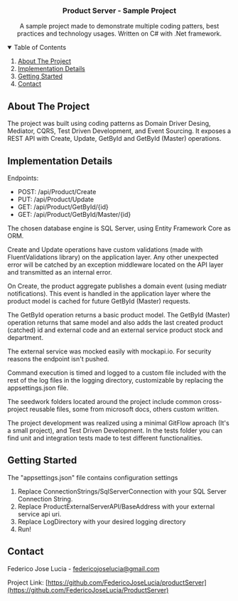 <h3 align="center">Product Server - Sample Project</h3>

  <p align="center">
    A sample project made to demonstrate multiple coding patters, best practices and technology usages.
    Written on C# with .Net framework.
</p>


<!-- TABLE OF CONTENTS -->
<details open="open">
  <summary>Table of Contents</summary>
  <ol>
    <li>
      <a href="#about-the-project">About The Project</a>
    </li>
    <li>
      <a href="#implementation-details">Implementation Details</a>
    </li>
    <li>
      <a href="#getting-started">Getting Started</a>
    </li>
    <li><a href="#contact">Contact</a></li>
  </ol>
</details>

<!-- ABOUT THE PROJECT -->
## About The Project

The project was built using coding patterns as Domain Driver Desing, Mediator, CQRS, Test Driven Development, and Event Sourcing. It exposes a REST API with Create, Update, GetById and GetById (Master) operations.


<!-- IMPLEMENTATION DETAILS -->
## Implementation Details

Endpoints:
- POST: /api/Product/Create
- PUT: /api/Product/Update
- GET: /api/Product/GetById/{id}
- GET: /api/Product/GetById/Master/{id}

The chosen database engine is SQL Server, using Entity Framework Core as ORM.

Create and Update operations have custom validations (made with FluentValidations library) on the application layer. Any other
unexpected error will be catched by an exception middleware located on the API layer and transmitted as an internal error.

On Create, the product aggregate publishes a domain event (using mediatr notifications). This event is handled in the application layer where the product model is cached for future GetById (Master) requests. 

The GetById operation returns a basic product model.
The GetById (Master) operation returns that same model and also adds the last created product (catched) id and external code and an external service product stock and department.

The external service was mocked easily with mockapi.io. For security reasons the endpoint isn't pushed.

Command execution is timed and logged to a custom file included with the rest of the log files in the logging directory, customizable by replacing the appsettings.json file.

The seedwork folders located around the project include common cross-project reusable files, some from microsoft docs, others custom written.



The project development was realized using a minimal GitFlow aproach (It's a small project), and Test Driven Development. In the tests folder you can find unit and integration tests made to test different functionalities.

<!-- GETTING STARTED -->
## Getting Started

The "appsettings.json" file contains configuration settings
1) Replace ConnectionStrings/SqlServerConnection with your SQL Server Connection String.
2) Replace ProductExternalServerAPI/BaseAddress with your external service api uri.
3) Replace LogDirectory with your desired logging directory
4) Run!

<!-- CONTACT -->
## Contact

Federico Jose Lucia - federicojoselucia@gmail.com

Project Link: [https://github.com/FedericoJoseLucia/productServer](https://github.com/FedericoJoseLucia/ProductServer)
